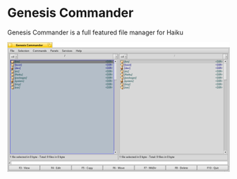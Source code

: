 # Genesis Commander
Genesis Commander is a full featured file manager for Haiku

![GenesisCommander](genesiscommander.png)
